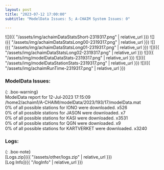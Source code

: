 ```yaml
---
layout: post
title: "2023-07-12 17:00:00"
subtitle: "ModelData Issues: 5; A-CHAIM System Issues: 0"

---
```


![]({{ "/assets/img/achaimDataStatsShort-2319317.png" | relative_url }})
![]({{ "/assets/img/achaimDataStatsLong00-2319317.png" | relative_url }})
![]({{ "/assets/img/achaimDataStatsLong01-2319317.png" | relative_url }})
![]({{ "/assets/img/achaimDataStatsLong02-2319317.png" | relative_url }})
![]({{ "/assets/img/modelDataDataStats-2319317.png" | relative_url }})
![]({{ "/assets/img/modelDataStationStats-2319317.png" | relative_url }})
![]({{ "/assets/img/achaimRunTime-2319317.png" | relative_url }})


### ModelData Issues:  
  
{: .box-warning}  
 ModelData report for 12-Jul-2023 17:15:09   
 /home2/achaim1/A-CHAIM/modelData/2023/193/17/modelData.mat   
 0% of all possible stations for IONO were downloaded. x526   
 0% of all possible stations for JASON were downloaded. x7   
 0% of all possible stations for KASI were downloaded. x3531   
 0% of all possible stations for QGN were downloaded. x9   
 0% of all possible stations for KARTVERKET were downloaded. x3240   
  


### Logs:  
  
{: .box-note}  
[Logs.zip]({{ "/assets/other/logs.zip" | relative_url }})  
[Log Info]({{ "/logInfo" | relative_url }})  
